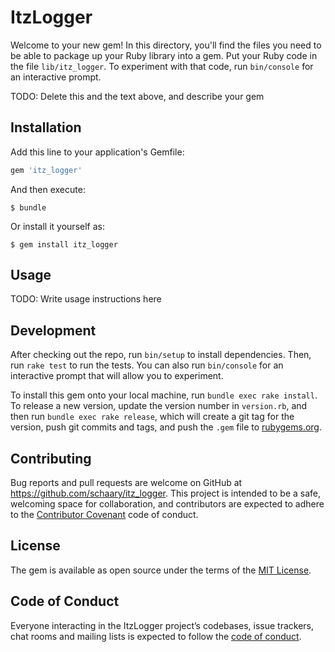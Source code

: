 # ItzLogger

Welcome to your new gem! In this directory, you'll find the files you need to be able to package up your Ruby library into a gem. Put your Ruby code in the file `lib/itz_logger`. To experiment with that code, run `bin/console` for an interactive prompt.

TODO: Delete this and the text above, and describe your gem

## Installation

Add this line to your application's Gemfile:

```ruby
gem 'itz_logger'
```

And then execute:

    $ bundle

Or install it yourself as:

    $ gem install itz_logger

## Usage

TODO: Write usage instructions here

## Development

After checking out the repo, run `bin/setup` to install dependencies. Then, run `rake test` to run the tests. You can also run `bin/console` for an interactive prompt that will allow you to experiment.

To install this gem onto your local machine, run `bundle exec rake install`. To release a new version, update the version number in `version.rb`, and then run `bundle exec rake release`, which will create a git tag for the version, push git commits and tags, and push the `.gem` file to [rubygems.org](https://rubygems.org).

## Contributing

Bug reports and pull requests are welcome on GitHub at https://github.com/schaary/itz_logger. This project is intended to be a safe, welcoming space for collaboration, and contributors are expected to adhere to the [Contributor Covenant](http://contributor-covenant.org) code of conduct.

## License

The gem is available as open source under the terms of the [MIT License](https://opensource.org/licenses/MIT).

## Code of Conduct

Everyone interacting in the ItzLogger project’s codebases, issue trackers, chat rooms and mailing lists is expected to follow the [code of conduct](https://github.com/schaary/itz_logger/blob/master/CODE_OF_CONDUCT.md).
